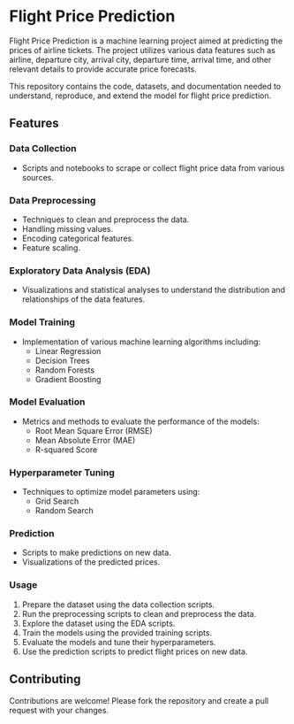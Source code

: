 # Flight Price Prediction

Flight Price Prediction is a machine learning project aimed at predicting the prices of airline tickets. 
The project utilizes various data features such as airline, departure city, arrival city, departure time, arrival time, and other relevant details to provide accurate price forecasts.

This repository contains the code, datasets, and documentation needed to understand, reproduce, and extend the model for flight price prediction.

## Features

### Data Collection
- Scripts and notebooks to scrape or collect flight price data from various sources.

### Data Preprocessing
- Techniques to clean and preprocess the data.
- Handling missing values.
- Encoding categorical features.
- Feature scaling.

### Exploratory Data Analysis (EDA)
- Visualizations and statistical analyses to understand the distribution and relationships of the data features.

### Model Training
- Implementation of various machine learning algorithms including:
  - Linear Regression
  - Decision Trees
  - Random Forests
  - Gradient Boosting

### Model Evaluation
- Metrics and methods to evaluate the performance of the models:
  - Root Mean Square Error (RMSE)
  - Mean Absolute Error (MAE)
  - R-squared Score

### Hyperparameter Tuning
- Techniques to optimize model parameters using:
  - Grid Search
  - Random Search

### Prediction
- Scripts to make predictions on new data.
- Visualizations of the predicted prices.

### Usage
1. Prepare the dataset using the data collection scripts.
2. Run the preprocessing scripts to clean and preprocess the data.
3. Explore the dataset using the EDA scripts.
4. Train the models using the provided training scripts.
5. Evaluate the models and tune their hyperparameters.
6. Use the prediction scripts to predict flight prices on new data.

## Contributing
Contributions are welcome! Please fork the repository and create a pull request with your changes.
